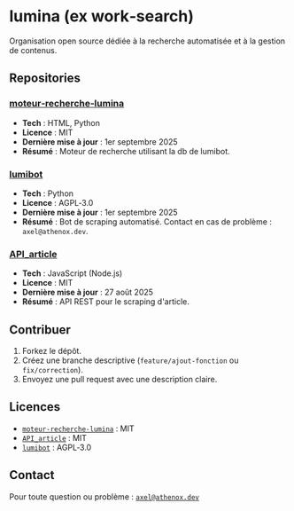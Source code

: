 # lumina (ex work‑search)

Organisation open source dédiée à la recherche automatisée et à la gestion de contenus.

## Repositories

### [moteur‑recherche‑lumina](https://github.com/work-search/moteur-recherche-lumina)
- **Tech** : HTML, Python  
- **Licence** : MIT  
- **Dernière mise à jour** : 1er septembre 2025  
- **Résumé** : Moteur de recherche utilisant la db de lumibot.

### [lumibot](https://github.com/work-search/lumibot)
- **Tech** : Python  
- **Licence** : AGPL‑3.0  
- **Dernière mise à jour** : 1er septembre 2025  
- **Résumé** : Bot de scraping automatisé. Contact en cas de problème : `axel@athenox.dev`.

### [API_article](https://github.com/work-search/API_article)
- **Tech** : JavaScript (Node.js)  
- **Licence** : MIT  
- **Dernière mise à jour** : 27 août 2025  
- **Résumé** : API REST pour le scraping d'article.

## Contribuer

1. Forkez le dépôt.
2. Créez une branche descriptive (`feature/ajout‑fonction` ou `fix/correction`).
3. Envoyez une pull request avec une description claire.

## Licences

- [`moteur‑recherche‑lumina`](https://github.com/work-search/moteur-recherche-lumina) : MIT  
- [`API_article`](https://github.com/work-search/API_article) : MIT  
- [`lumibot`](https://github.com/work-search/lumibot) : AGPL‑3.0  

## Contact

Pour toute question ou problème : [`axel@athenox.dev`](mailto:axel@athenox.dev)
